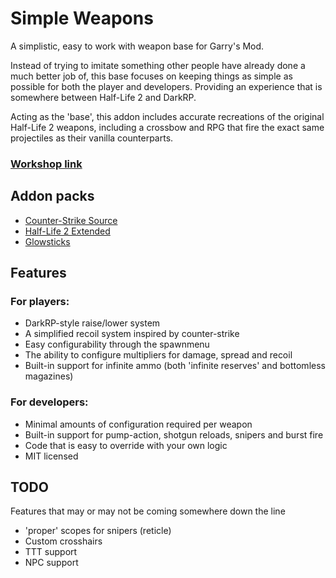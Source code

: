 # Simple Weapons
A simplistic, easy to work with weapon base for Garry's Mod.

Instead of trying to imitate something other people have already done a much better job of, this base focuses on keeping things as simple as possible for both the player and developers. Providing an experience that is somewhere between Half-Life 2 and DarkRP.

Acting as the 'base', this addon includes accurate recreations of the original Half-Life 2 weapons, including a crossbow and RPG that fire the exact same projectiles as their vanilla counterparts.

### [Workshop link](https://steamcommunity.com/sharedfiles/filedetails/?id=2821862386)

## Addon packs
* [Counter-Strike Source](https://github.com/TankNut/simple-weapons-css)
* [Half-Life 2 Extended](https://github.com/TankNut/simple-weapons-hl2e)
* [Glowsticks](https://github.com/TankNut/simple-weapons-glowsticks)

## Features
### For players:
* DarkRP-style raise/lower system
* A simplified recoil system inspired by counter-strike
* Easy configurability through the spawnmenu
* The ability to configure multipliers for damage, spread and recoil
* Built-in support for infinite ammo (both 'infinite reserves' and bottomless magazines)
### For developers:
* Minimal amounts of configuration required per weapon
* Built-in support for pump-action, shotgun reloads, snipers and burst fire
* Code that is easy to override with your own logic
* MIT licensed

## TODO
Features that may or may not be coming somewhere down the line
* 'proper' scopes for snipers (reticle)
* Custom crosshairs
* TTT support
* NPC support
